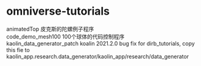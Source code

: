 # omniverse-tutorials</br>
animatedTop 皮克斯的陀螺例子程序</br>
code_demo_mesh100 100个球体的代码控制程序</br>
kaolin_data_generator_patch koalin 2021.2.0 bug fix for dirb_tutorials, copy this fie to kaolin_app.research.data_generator/kaolin_app/research/data_generator</br>

